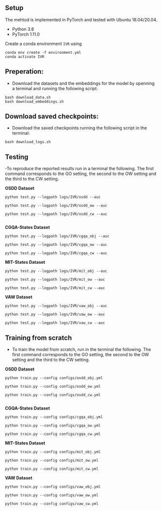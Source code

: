 
## Setup
The mehtod is implemented in PyTorch and tested with Ubuntu 18.04/20.04.

- Python 3.8
- PyTorch 1.11.0

Create a conda environment `IVR` using
```
conda env create -f environment.yml
conda activate IVR

```

## Preperation:
- Download the datasets and  the embeddings for the model by openning a terminal and running the following script:

```
bash download_data.sh
bash download_embeddings.sh

```

## Download saved checkpoints:
- Download the saved checkpoints running the following script in the terminal:

```
bash download_logs.sh

```


## Testing

-To reproduce the reported results  run in a terminal the following.
The first command corresponds to the GO setting, the second to the OW setting
and the third to the CW setting.

**OSDD  Dataset**

```
python test.py --logpath logs/IVR/osdd --auc 

python test.py --logpath logs/IVR/osdd_ow --auc 

python test.py --logpath logs/IVR/osdd_cw --auc 


```

**CGQA-States  Dataset**

```
python test.py --logpath logs/IVR/cgqa_obj --auc 

python test.py --logpath logs/IVR/cgqa_ow --auc 

python test.py --logpath logs/IVR/cgqa_cw --auc 
```

**MIT-States  Dataset**

```
python test.py --logpath logs/IVR/mit_obj --auc 

python test.py --logpath logs/IVR/mit_ow --auc 

python test.py --logpath logs/IVR/mit_cw --auc
```


**VAW  Dataset**

```
python test.py --logpath logs/IVR/vaw_obj --auc 

python test.py --logpath logs/IVR/vaw_ow --auc 

python test.py --logpath logs/IVR/vaw_cw --auc
```



## Training from scratch


- To train the model from scratch, run in the terminal the following.
The first command corresponds to the GO setting, the second to the OW setting
and the third to the CW setting.


**OSDD  Dataset**

```
python train.py --config configs/osdd_obj.yml

python train.py --config configs/osdd_ow.yml

python train.py --config configs/osdd_cw.yml


```

**CGQA-States  Dataset**

```
python train.py --config configs/cgqa_obj.yml

python train.py --config configs/cgqa_ow.yml

python train.py --config configs/cgqa_cw.yml
```

**MIT-States  Dataset**

```
python train.py --config configs/mit_obj.yml

python train.py --config configs/mit_ow.yml

python train.py --config configs/mit_cw.yml
```


**VAW  Dataset**

```
python train.py --config configs/vaw_obj.yml

python train.py --config configs/vaw_ow.yml

python train.py --config configs/vaw_cw.yml
```


